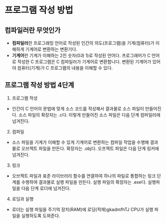 # 프로그램 작성 방법

## 컴파일러란 무엇인가
- **컴파일러**란 프로그래밍 언어로 작성된 인간의 의도(프로그램)을 기계(컴퓨터)가 이해하게 기계어로 변환하는 변환기다.
- **기계어**란 기계가 이해하는 2진 숫자(0과 1)로 작성된 언어다. 프로그래머가 C 언어로 작성한 C 프로그램은 C 컴파일러가 기계어로 변환합니다. 변환된 기계어가 있어야 컴퓨터(기계)가 C 프로그램의 내용을 이해할 수 있다.

## 프로그램 작성 방법 4단계

1. 프로그램 작성
- 인간이 C 언어의 문법에 맞게 소스 코드를 작성해서 결과물로 소스 파일이 만들어진다. 소스 파일의 확장자는 .c다. 이렇게 만들어진 소스 파일은 다음 단계 컴파일러에 넘겨진다.
2. 컴파일
- 소스 파일을 기계가 이해할 수 있게 기계어로 변환하는 컴파일 작업을 수행해 결과물로 오브젝트 파일을 만든다. 확장자는 .obj다. 오프젝트 파일은 다음 단계 링커에 넘겨진다.
3. 링크
- 오브젝트 파일과 표준 라이브러리 함수를 연결하여 하나의 파일로 통합하는 링크 단계를 수행하여 결과물로 실행 파일을 만든다. 실행 파일의 확장자는 .exe다. 실행파일을 다음 단계 로더에 넘겨진다.
4. 로딩과 실행
- 로더는 실행 파일을 주기억 장치(RAM)에 로딩(적재)gkadmfhTJ CPU가 실행 파일을 실행하도록 도와준다.
